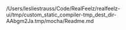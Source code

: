 /Users/lesliestrauss/Code/RealFeelz/realfeelz-ui/tmp/custom_static_compiler-tmp_dest_dir-AAbgm2Ja.tmp/mocha/Readme.md
